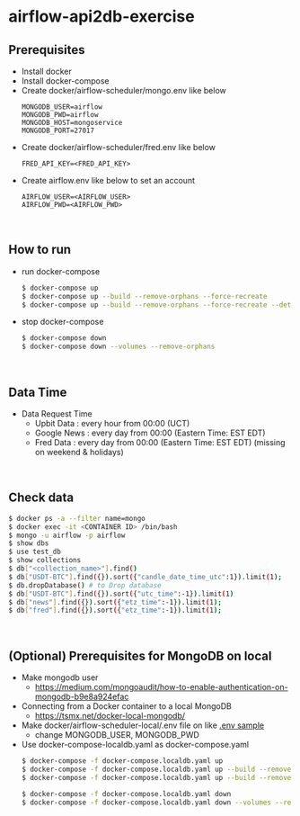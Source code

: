 # airflow-api2db-exercise

## Prerequisites
- Install docker
- Install docker-compose
- Create docker/airflow-scheduler/mongo.env like below
    ```
    MONGODB_USER=airflow
    MONGODB_PWD=airflow
    MONGODB_HOST=mongoservice
    MONGODB_PORT=27017
    ```
- Create docker/airflow-scheduler/fred.env like below
    ```
    FRED_API_KEY=<FRED_API_KEY>
    ```
- Create airflow.env like below to set an account
    ```
    AIRFLOW_USER=<AIRFLOW_USER>
    AIRFLOW_PWD=<AIRFLOW_PWD>
    ```


&nbsp;

## How to run
- run docker-compose
    ```bash
    $ docker-compose up
    $ docker-compose up --build --remove-orphans --force-recreate
    $ docker-compose up --build --remove-orphans --force-recreate --detach
    ```

- stop docker-compose
    ```bash
    $ docker-compose down
    $ docker-compose down --volumes --remove-orphans
    ```

&nbsp;

## Data Time
- Data Request Time 
    - Upbit Data : every hour from 00:00 (UCT)
    - Google News : every day from 00:00 (Eastern Time: EST EDT)
    - Fred Data : every day from 00:00 (Eastern Time: EST EDT) (missing on weekend & holidays)

&nbsp;

## Check data
``` bash
$ docker ps -a --filter name=mongo 
$ docker exec -it <CONTAINER ID> /bin/bash    
$ mongo -u airflow -p airflow
$ show dbs
$ use test_db
$ show collections
$ db["<collection_name>"].find()
$ db["USDT-BTC"].find({}).sort({"candle_date_time_utc":1}).limit(1);
$ db.dropDatabase() # to Drop database
$ db["USDT-BTC"].find({}).sort({"utc_time":-1}).limit(1)
$ db["news"].find({}).sort({"etz_time":-1}).limit(1);
$ db["fred"].find({}).sort({"etz_time":-1}).limit(1);
```

&nbsp;

## (Optional) Prerequisites for MongoDB on local
- Make mongodb user
    - https://medium.com/mongoaudit/how-to-enable-authentication-on-mongodb-b9e8a924efac
- Connecting from a Docker container to a local MongoDB
    - https://tsmx.net/docker-local-mongodb/
- Make docker/airflow-scheduler-local/.env file on like [.env sample](https://github.com/instork/airflow-api2db-exercise/blob/main/docker/airflow-de/.env_example)
    - change MONGODB_USER, MONGODB_PWD
- Use docker-compose-localdb.yaml as docker-compose.yaml
    ```bash
    $ docker-compose -f docker-compose.localdb.yaml up
    $ docker-compose -f docker-compose.localdb.yaml up --build --remove-orphans --force-recreate
    $ docker-compose -f docker-compose.localdb.yaml up --build --remove-orphans --force-recreate --detach
    ```
    ```bash
    $ docker-compose -f docker-compose.localdb.yaml down
    $ docker-compose -f docker-compose.localdb.yaml down --volumes --remove-orphans
    ```

